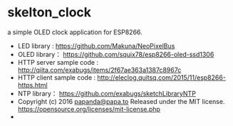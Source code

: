 # skelton_clock
a simple OLED clock application for ESP8266.

 * LED library :  https://github.com/Makuna/NeoPixelBus
 * OLED library： https://github.com/squix78/esp8266-oled-ssd1306
 * HTTP server sample code : http://qiita.com/exabugs/items/2f67ae363a1387c8967c
 * HTTP client sample code : http://eleclog.quitsq.com/2015/11/esp8266-https.html
 * NTP library： https://github.com/exabugs/sketchLibraryNTP
 * Copyright (c) 2016 papanda@papa.to Released under the MIT license. https://opensource.org/licenses/mit-license.php
 * 
